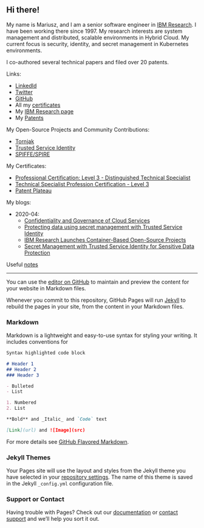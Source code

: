 ## Hi there!

My name is Mariusz, and I am a senior software engineer
in [IBM Research](https://www.research.ibm.com/).
I have been working there since 1997.
My research interests are system management and distributed,
scalable environments in Hybrid Cloud.
My current focus is security, identity, and secret management in Kubernetes environments.

I co-authored several technical papers and filed over 20 patents.

Links:
* [LinkedId](https://www.linkedin.com/in/mariusz-sabath-b36b0b20/)
* [Twitter](https://twitter.com/mrsabath)
* [GitHub](https://github.com/mrsabath)
* All my [certificates](https://www.credly.com/users/mariusz-sabath)
* My [IBM Research page](https://researcher.watson.ibm.com/researcher/view.php?person=us-sabath)
* My [Patents](https://patents.google.com/?inventor=Mariusz+Sabath)

My Open-Source Projects and Community Contributions:
* [Tornjak](https://tornjak.io/)
* [Trusted Service Identity](https://github.com/IBM/trusted-service-identity/)
* [SPIFFE/SPIRE](https://github.com/spiffe/spire)

My Certificates:
* [Professional Certification: Level 3 - Distinguished Technical Specialist](https://www.credly.com/badges/7435c07b-6dfd-4bd4-aff8-b10cecb013c6/)
* [Technical Specialist Profession Certification - Level 3](https://www.credly.com/badges/b2e1bdda-ef6d-4ebd-a4a2-4d491e9339a1)
* [Patent Plateau](https://www.credly.com/badges/a9f5d07c-b2a5-4dcd-befe-74de7ea7060d)

My blogs:
* 2020-04:
  - [Confidentiality and Governance of Cloud Services](https://www.ibm.com/blogs/research/2020/04/confidentiality-governance-cloud-services/)
  - [Protecting data using secret management with Trusted Service Identity](https://developer.ibm.com/articles/protecting-data-using-secret-management-trusted-service-identity/)
  - [IBM Research Launches Container-Based Open-Source Projects](https://www.tfir.io/ibm-research-launches-container-based-open-source-projects/?)
  - [Secret Management with Trusted Service Identity for Sensitive Data Protection](https://medium.com/@mrsabath/secret-management-with-trusted-service-identity-for-sensitive-data-protection-e511eb66d87f)

Useful [notes](https://github.com/mrsabath/mytechnotes/blob/master/README.md)

-------------------------------------------

You can use the [editor on GitHub](https://github.com/mrsabath/mrsabath.github.io/edit/main/README.md) to maintain and preview the content for your website in Markdown files.

Whenever you commit to this repository, GitHub Pages will run [Jekyll](https://jekyllrb.com/) to rebuild the pages in your site, from the content in your Markdown files.

### Markdown

Markdown is a lightweight and easy-to-use syntax for styling your writing. It includes conventions for

```markdown
Syntax highlighted code block

# Header 1
## Header 2
### Header 3

- Bulleted
- List

1. Numbered
2. List

**Bold** and _Italic_ and `Code` text

[Link](url) and ![Image](src)
```

For more details see [GitHub Flavored Markdown](https://guides.github.com/features/mastering-markdown/).

### Jekyll Themes

Your Pages site will use the layout and styles from the Jekyll theme you have selected in your [repository settings](https://github.com/mrsabath/mrsabath.github.io/settings/pages). The name of this theme is saved in the Jekyll `_config.yml` configuration file.

### Support or Contact

Having trouble with Pages? Check out our [documentation](https://docs.github.com/categories/github-pages-basics/) or [contact support](https://support.github.com/contact) and we’ll help you sort it out.
